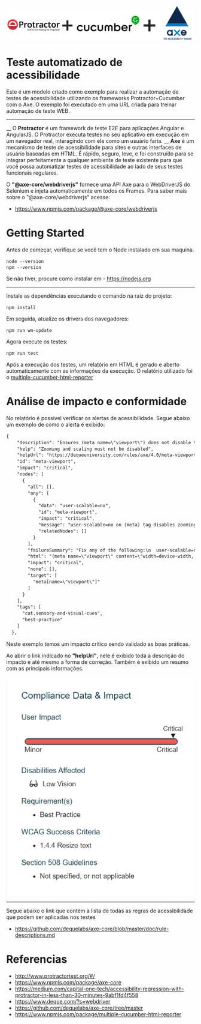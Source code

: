 ![Logo](images/logo1.png)
# Teste automatizado de acessibilidade

Este é um modelo criado como exemplo para realizar a automação de testes de acessibilidade utilizando os frameworks Protractor+Cucumber com o Axe.
O exemplo foi executado em uma URL criada para treinar automação de teste WEB.

___
__
O **Protractor** é um framework de teste E2E para aplicações Angular e AngularJS. O Protractor executa testes no seu aplicativo em execução em um navegador real, interagindo com ele como um usuário faria.
__
**Axe** é um mecanismo de teste de acessibilidade para sites e outras interfaces de usuário baseadas em HTML. É rápido, seguro, leve, e foi construído para se integrar perfeitamente a qualquer ambiente de teste existente para que você possa automatizar testes de acessibilidade ao lado de seus testes funcionais regulares.

O **"@axe-core/webdriverjs"** fornece uma API Axe  para o WebDriverJS do Selenium e injeta automaticamente em todos os Frames.
Para saber mais sobre o "@axe-core/webdriverjs" acesse:

- https://www.npmjs.com/package/@axe-core/webdriverjs

#
# Getting Started

Antes de começar, verifique se você tem o Node instalado em sua maquina.
```console
node --version
npm --version
```
Se não tiver, procure como instalar em - https://nodejs.org
___

Instale as dependências executando o comando na raiz do projeto: 
```console
npm install
```
Em seguida, atualize os drivers dos navegadores:

```console
npm run wm-update
```

Agora execute os testes:

```console
npm run test
```
Após a execução dos testes, um relatório em HTML é gerado e aberto automaticamente com as informações da execução. 
O relatório utilizado foi o [multiple-cucumber-html-reporter](https://www.npmjs.com/package/multiple-cucumber-html-reporter)

# Análise de impacto e conformidade
No relatório é possivel verificar os alertas de acessibilidade.
Segue abaixo um exemplo de como o alerta é exibido:

```txt
{
    "description": "Ensures (meta name=\"viewport\") does not disable text scaling and zooming",
    "help": "Zooming and scaling must not be disabled",
    "helpUrl": "https://dequeuniversity.com/rules/axe/4.0/meta-viewport?application=webdriverjs",
    "id": "meta-viewport",
    "impact": "critical",
    "nodes": [
      {
        "all": [],
        "any": [
          {
            "data": "user-scalable=no",
            "id": "meta-viewport",
            "impact": "critical",
            "message": "user-scalable=no on (meta) tag disables zooming on mobile devices",
            "relatedNodes": []
          }
        ],
        "failureSummary": "Fix any of the following:\n  user-scalable=no on (meta) tag disables zooming on mobile devices",
        "html": "(meta name=\"viewport\" content=\"width=device-width, initial-scale=1.0, maximum-scale=1.0, user-scalable=no\")",
        "impact": "critical",
        "none": [],
        "target": [
          "meta[name=\"viewport\"]"
        ]
      }
    ],
    "tags": [
      "cat.sensory-and-visual-cues",
      "best-practice"
    ]
  },
```
Neste exemplo temos um impacto crítico sendo validado as boas práticas.

Ao abrir o link indicado no **"helpUrl"**, nele é exibido toda a descrição do impacto e até mesmo a forma de correção.
Também é exibido um resumo com as principais informações.

![resumoImpacto](images/impacto.png)



----
Segue abaixo o link que contém a lista de todas as regras de acessibilidade que podem ser aplicadas nos testes
- https://github.com/dequelabs/axe-core/blob/master/doc/rule-descriptions.md



# Referencias
- http://www.protractortest.org/#/
- https://www.npmjs.com/package/axe-core
- https://medium.com/capital-one-tech/accessibility-regression-with-protractor-in-less-than-30-minutes-9abf1fd4f558
- https://www.deque.com/?s=webdriver
- https://github.com/dequelabs/axe-core/tree/master
- https://www.npmjs.com/package/multiple-cucumber-html-reporter

